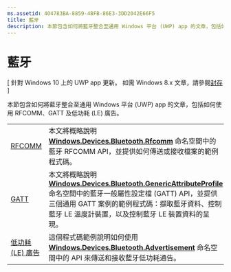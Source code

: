 ```yaml
---
ms.assetid: 404783BA-8859-4BFB-86E3-3DD2042E66F5
title: 藍牙
description: 本節包含如何將藍牙整合至通用 Windows 平台 (UWP) app 的文章，包括如何使用 RFCOMM、GATT 及低功耗 (LE) 廣告。
---
```

# 藍牙

\[ 針對 Windows 10 上的 UWP app 更新。 如需 Windows 8.x 文章，請參閱[封存](http://go.microsoft.com/fwlink/p/?linkid=619132) \]

本節包含如何將藍牙整合至通用 Windows 平台 (UWP) app 的文章，包括如何使用 RFCOMM、GATT 及低功耗 (LE) 廣告。

|        |                  |
|--------|------------------|
| [RFCOMM](send-or-receive-files-with-rfcomm.md)   | 本文將概略說明 [**Windows.Devices.Bluetooth.Rfcomm**](https://msdn.microsoft.com/library/windows/apps/Dn263529) 命名空間中的藍牙 RFCOMM API，並提供如何傳送或接收檔案的範例程式碼。 |
| [GATT](gatt-scenarios.md) | 本文將概略說明 [**Windows.Devices.Bluetooth.GenericAttributeProfile**](https://msdn.microsoft.com/library/windows/apps/Dn297685) 命名空間中的藍牙一般屬性設定檔 (GATT) API，並提供三個通用 GATT 案例的範例程式碼：擷取藍牙資料、控制藍牙 LE 溫度計裝置，以及控制藍牙 LE 裝置資料的呈現。 |
| [低功耗 (LE) 廣告](http://go.microsoft.com/fwlink/p/?LinkId=619990) | 這個程式碼範例說明如何使用 [**Windows.Devices.Bluetooth.Advertisement**](https://msdn.microsoft.com/library/windows/apps/Dn894325) 命名空間中的 API 來傳送和接收藍牙低功耗通告。  |

 



<!--HONumber=Mar16_HO1-->


